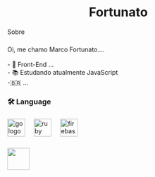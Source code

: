 






###

<h1 align="center">Fortunato</h1>
<img 
###


<h3 align="left">  Sobre </h3>

###

<p align="left"> Oi, me chamo Marco Fortunato....<br><br>- 🔭 Front-End ...<br>- 📚 Estudando atualmente JavaScript <br>-🇧🇷​ ...</p>

###

<h3 align="left">🛠 Language</h3>

###

<div align="left">
  <img src="https://upload.wikimedia.org/wikipedia/commons/thumb/9/99/Unofficial_JavaScript_logo_2.svg/640px-Unofficial_JavaScript_logo_2.svg.png" height="40" alt="go logo"  />
  <img width="12" />

  <img src="https://upload.wikimedia.org/wikipedia/commons/thumb/d/d5/CSS3_logo_and_wordmark.svg/1452px-CSS3_logo_and_wordmark.svg.png" height="40" alt="ruby logo"  />
  <img width="12" />
 
  <img src="https://upload.wikimedia.org/wikipedia/commons/thumb/6/61/HTML5_logo_and_wordmark.svg/1200px-HTML5_logo_and_wordmark.svg.png" height="40" alt="firebase logo"  />
  <img width="12" />

</div>
 
###
 
<img src="https://media.giphy.com/media/H83F4AfL798AmtKXIL/giphy.gif?cid=ecf05e479p6guvva61qi36xffildxc99us1jomaip7mgkqrx&ep=v1_stickers_related&rid=giphy.gif&ct=s" width="50px" >
